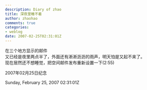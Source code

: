 ```yaml
---
description: Diary of zhao
title: 深夜里睡不着
author: zhaohao
comments: true
categories:
- weblog
date: 2007-02-25T02:31:01Z
---
```


在三个地方显示的邮件   
又已经是夜里两点半了，外面还有淅淅沥沥的雨声，明天怕是又起不来了。   
现在居然还不想睡觉，把空间邮件发布重新设置一下(2:55)   

2007年02月25日纪念   
   
Sunday, February 25, 2007 02:31:01Z